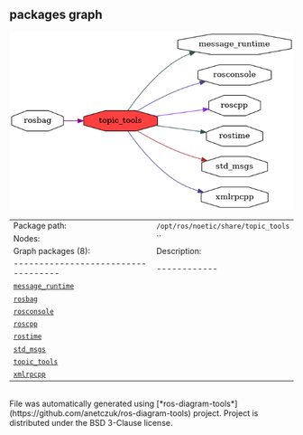 <!--
File was automatically generated using 'ros-diagram-tools' project.
Project is distributed under the BSD 3-Clause license.
-->

## packages graph

[![topic_tools](topic_tools.png "topic_tools")](topic_tools.png)

|     |     |
| --- | --- |
| Package path: | `/opt/ros/noetic/share/topic_tools` |
| Nodes: | `` |
| Graph packages (8): | Description: |
| ----------------------------------- | ------------ |
| [`message_runtime`](message_runtime.html) |  |
| [`rosbag`](rosbag.html) |  |
| [`rosconsole`](rosconsole.html) |  |
| [`roscpp`](roscpp.html) |  |
| [`rostime`](rostime.html) |  |
| [`std_msgs`](std_msgs.html) |  |
| [`topic_tools`](topic_tools.html) |  |
| [`xmlrpcpp`](xmlrpcpp.html) |  |


</br>
File was automatically generated using [*ros-diagram-tools*](https://github.com/anetczuk/ros-diagram-tools) project.
Project is distributed under the BSD 3-Clause license.
